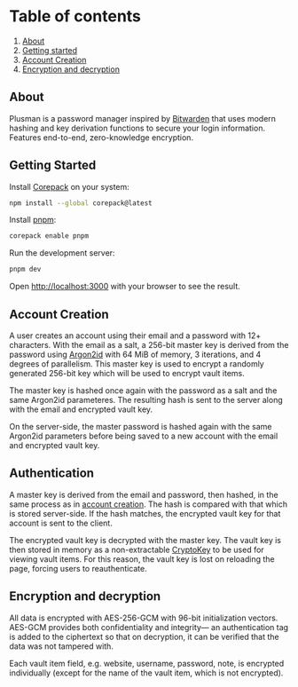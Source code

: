 

# Table of contents
1. [About](#about)
2. [Getting started](#getting-started)
3. [Account Creation](#account-creation)
4. [Encryption and decryption](#encryption-and-decryption)
## About <a name="about"></a>
Plusman is a password manager inspired by [Bitwarden](https://github.com/bitwarden/) that uses modern hashing and key derivation functions to secure your login information. Features end-to-end, zero-knowledge encryption.

## Getting Started <a name="getting-started"></a>
Install [Corepack](https://github.com/nodejs/corepack#readme) on your system:
```bash
npm install --global corepack@latest
```

Install [pnpm](https://pnpm.io/installation):
```bash
corepack enable pnpm
```

Run the development server:

```bash
pnpm dev
```

Open [http://localhost:3000](http://localhost:3000) with your browser to see the result.


## Account Creation
A user creates an account using their email and a password with 12+ characters. With the email as a salt, a 256-bit master key is derived from the password using [Argon2id](https://cheatsheetseries.owasp.org/cheatsheets/Password_Storage_Cheat_Sheet.html#argon2id) with 64 MiB of memory, 3 iterations, and 4 degrees of parallelism. This master key is used to encrypt a randomly generated 256-bit key which will be used to encrypt vault items.

The master key is hashed once again with the password as a salt and the same Argon2id parameteres. The resulting hash is sent to the server along with the email and encrypted vault key.

On the server-side, the master password is hashed again with the same Argon2id parameters before being saved to a new account with the email and encrypted vault key.

## Authentication

A master key is derived from the email and password, then hashed, in the same process as in [account creation](#account-creation). The hash is compared with that which is stored server-side. If the hash matches, the encrypted vault key for that account is sent to the client.

The encrypted vault key is decrypted with the master key. The vault key is then stored in memory as a non-extractable [CryptoKey](https://developer.mozilla.org/en-US/docs/Web/API/CryptoKey) to be used for viewing vault items. For this reason, the vault key is lost on reloading the page, forcing users to reauthenticate.

## Encryption and decryption

All data is encrypted with AES-256-GCM with 96-bit initialization vectors. AES-GCM provides both confidentiality and integrity— an authentication tag is added to the ciphertext so that on decryption, it can be verified that the data was not tampered with.

Each vault item field, e.g. website, username, password, note, is encrypted individually (except for the name of the vault item, which is not encrypted).